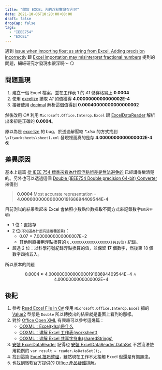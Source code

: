 ```yaml
---
title: "關於 EXCEL 內的浮點數儲存內容"
date: 2021-10-06T10:20:00+08:00
draft: false
dropCap: false
tags:
  - "IEEE754"
  - "EXCEL"
---
```


遇到 [Issue when importing float as string from Excel. Adding precision incorrectly](https://stackoverflow.com/questions/51025969/issue-when-importing-float-as-string-from-excel-adding-precision-incorrectly) 跟 [Excel importation may misinterpret fractional numbers](https://community.claris.com/en/s/question/0D50H00006ezK2L/excel-importation-may-misinterpret-fractional-numbers) 提到的問題，細細研究才發現水很深啊～ 😏

## 問題重現

1. 建立一個 Excel 檔案，並在工作表 1 的 _A1_ 儲存格寫上 **0.0004**
2. 使用 [excelize](https://github.com/qax-os/excelize) 讀取 _A1_ 的值獲得 **4.0000000000000002E-4**
3. 接著使用 [decimal](https://github.com/shopspring/decimal) 解析這個值得到 **0.00040000000000000002**

然後改用 _C#_ 利用 `Microsoft.Office.Interop.Excel` 跟 [ExcelDataReader](https://github.com/ExcelDataReader/ExcelDataReader) 解析出來卻是正確的 **0.0004**。

原以為是 [excelize](https://github.com/qax-os/excelize) 的 bug，於透過解壓縮 _\*.xlsx_ 的方式找到 `\xl\worksheets\sheet1.xml` 發現裡面真的是存 **4.0000000000000002E-4** 😵

## 差異原因

基本上這篇 [從 IEEE 754 標準來看為什麼浮點誤差是無法避免的](https://medium.com/starbugs/see-why-floating-point-error-can-not-be-avoided-from-ieee-754-809720b32175) 已經講得蠻清楚的。另外也可以透過這個 [Double (IEEE754 Double precision 64-bit) Converter](https://www.binaryconvert.com/convert_double.html) 來得到

> **0.0004** Most accurate representation = **4.00000000000000019168694409544E-4**

目前測試的結果看起來 Excel 會依照小數點位數採取不同方式來記錄數字<small>(原因不明)</small>

- 1 位：直接存
- 2 位<small>(不知道為什麼有這兩種差異)</small>：
  + $0.07 = 7.0000000000000007\mathrm{E}{-2}$
  + 其他則直接用浮點換算的 `0.XXXXXXXXXXXXXXXXXX(共18位)` 紀錄。
- 超過 2 位：以科學符號紀錄浮點換算的值，並保留 **17** 個數字，然後第 18 個數字四捨五入。

所以原本的問題

$$
0.0004 \approx 4.00000000000000019168694409544\mathrm{E}{-4} \approx 4.0000000000000002\mathrm{E}{-4}
$$

## 後記

1. 參考 [Read Excel File in C#](https://coderwall.com/p/app3ya/read-excel-file-in-c) 使用 `Microsoft.Office.Interop.Excel` 抓的 [Value2](https://docs.microsoft.com/zh-tw/office/vba/api/excel.range.value2) 型態是 `Double` 所以轉換出的結果就是畫面上看到的那樣。
2. 對於 [Office Open XML](https://zh.wikipedia.org/wiki/Office_Open_XML) 有興趣可以參考這幾篇：
    - [OOXML：Excel(xlsx)是什么](https://insutanto.net/code-notes/2021-05/ooxml/what-is-excel-xlsx)
    - [OOXML：详解 Excel 工作表(worksheet)](https://insutanto.net/code-notes/2021-05/ooxml/what-is-excel-worksheet)
    - [OOXML：详解 Excel 共享字符串(sharedStrings)](https://insutanto.net/code-notes/2021-05/ooxml/what-is-excel-sharedstrings)
3. [安裝 ExcelDataReader](https://www.nuget.org/packages/ExcelDataReader/) 記得也 [安裝 ExcelDataReader.DataSet](https://www.nuget.org/packages/ExcelDataReader.DataSet/) 不然沒法使用範例的 `var result = reader.AsDataSet();`。
4. 找到這篇 [Excel 技巧整理](https://komotonekobox.blogspot.com/search/label/%28A-c%29Excel%E6%8A%80%E5%B7%A7)，雖然現在工作不太接觸 Excel 但還是有備無患。
5. 也找到微軟官方提供的 [Office 產品疑難排解](https://docs.microsoft.com/zh-tw/office/troubleshoot/office-client-welcome)。

